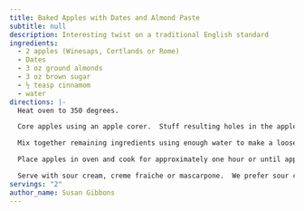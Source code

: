 ```yaml
---
title: Baked Apples with Dates and Almond Paste
subtitle: null
description: Interesting twist on a traditional English standard
ingredients:
  - 2 apples (Winesaps, Cortlands or Rome)
  - Dates
  - 3 oz ground almonds
  - 3 oz brown sugar
  - ½ teasp cinnamom
  - water
directions: |-
  Heat oven to 350 degrees.

  Core apples using an apple corer.  Stuff resulting holes in the apples with dates.  With a sharp knife cut through the skin of the apples all the way around the middle, to allow room for apples to expand when cooking.  Place in oven-proof dish.

  Mix together remaining ingredients using enough water to make a loose paste, stiff enough so that most of it sticks to the apples.

  Place apples in oven and cook for approximately one hour or until apples are soft through when pierced with a knife.

  Serve with sour cream, creme fraiche or mascarpone.  We prefer sour cream unless you can get sour cooking apples.
servings: "2"
author_name: Susan Gibbons
---
```

